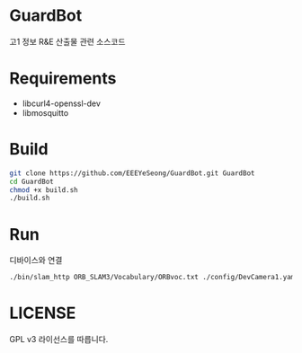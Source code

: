 # GuardBot
고1 정보 R&amp;E 산출물 관련 소스코드

# Requirements
- libcurl4-openssl-dev
- libmosquitto

# Build
```bash
git clone https://github.com/EEEYeSeong/GuardBot.git GuardBot
cd GuardBot
chmod +x build.sh
./build.sh
```

# Run
디바이스와 연결
```bash
./bin/slam_http ORB_SLAM3/Vocabulary/ORBvoc.txt ./config/DevCamera1.yaml 192.168.1.3:5000
```

# LICENSE
GPL v3 라이선스를 따릅니다.